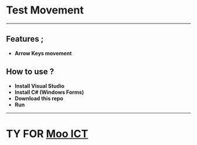 # Test Movement
---
## Features ; </br>
- **Arrow Keys movement**</br>

## How to use ? </br>
- **Install Visual Studio**
- **Install C# (Windows Forms)**
- **Download this repo**
- **Run**</br>
---
# TY FOR [Moo ICT](https://www.youtube.com/watch?v=RgDYvSEoWDI) 
